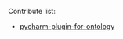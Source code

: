 
Contribute list:

* [pycharm-plugin-for-ontology](https://github.com/punicasuite/pycharm-plugin-for-ontology)